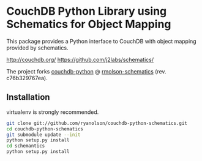 # CouchDB Python Library using Schematics for Object Mapping

This package provides a Python interface to CouchDB with object mapping provided
by schematics.

  <http://couchdb.org/>
  <https://github.com/j2labs/schematics/>

The project forks [couchdb-python](http://code.google.com/p/couchdb-python/source/clones)
@ [rmolson-schematics](http://code.google.com/r/rmolson-schematics/source/browse) (rev. c76b329767ea). 

## Installation

virtualenv is strongly recommended.

``` bash
git clone git://github.com/ryanolson/couchdb-python-schematics.git
cd couchdb-python-schematics
git submodule update --init
python setup.py install
cd schemantics
python setup.py install

